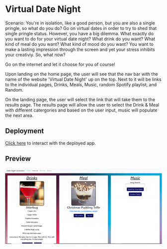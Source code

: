 # Virtual Date Night
Scenario: You're in isolation, like a good person, but you are also a single pringle, so what do you do? Go on virtual dates in order to try to shed that single pringle status.
However, you have a big dilemma. What exactly do you want to do for your virtual date night? What drink do you want? What kind of meal do you want? What kind of mood do you want? 
You want to make a lasting impression through the screen and yet your stress inhibits your creativiy. So, what now?

Go on the internet and let it choose for you of course!

Upon landing on the home page, the user will see that the nav bar with the name of the website 'Virtual Date Night' up on the top. Next to it will be links to the individual pages,
Drinks, Meals, Music, random Spotify playlist, and Random. 

On the landing page, the user will select the link that will take them to the results page.
The results page will allow the user to select the Drink & Meal with different catergories and based on the user input, music will populate the next area.

## Deployment
[Click here](https://cnmiller127.github.io/DinnerDateGenerator/) to interact with the deployed app.

## Preview

![Screenshot](Images/date.png)

